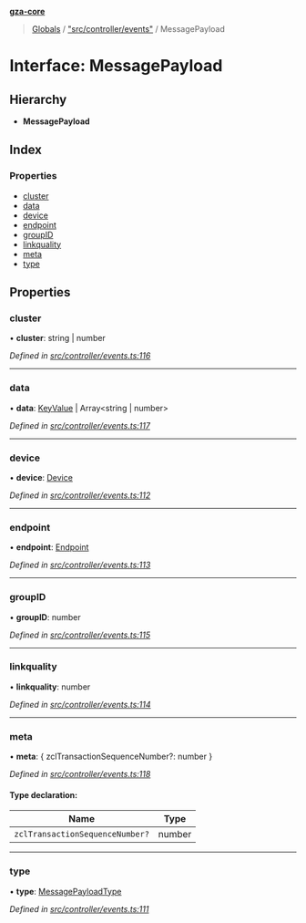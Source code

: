 **[gza-core](../README.md)**

> [Globals](../README.md) / ["src/controller/events"](../modules/_src_controller_events_.md) / MessagePayload

# Interface: MessagePayload

## Hierarchy

* **MessagePayload**

## Index

### Properties

* [cluster](_src_controller_events_.messagepayload.md#cluster)
* [data](_src_controller_events_.messagepayload.md#data)
* [device](_src_controller_events_.messagepayload.md#device)
* [endpoint](_src_controller_events_.messagepayload.md#endpoint)
* [groupID](_src_controller_events_.messagepayload.md#groupid)
* [linkquality](_src_controller_events_.messagepayload.md#linkquality)
* [meta](_src_controller_events_.messagepayload.md#meta)
* [type](_src_controller_events_.messagepayload.md#type)

## Properties

### cluster

•  **cluster**: string \| number

*Defined in [src/controller/events.ts:116](https://github.com/GrandeurSmart/gza-core/blob/master/src/src/controller/events.ts#L116)*

___

### data

•  **data**: [KeyValue](_src_controller_tstype_.keyvalue.md) \| Array\<string \| number>

*Defined in [src/controller/events.ts:117](https://github.com/GrandeurSmart/gza-core/blob/master/src/src/controller/events.ts#L117)*

___

### device

•  **device**: [Device](../classes/_src_controller_model_device_.device.md)

*Defined in [src/controller/events.ts:112](https://github.com/GrandeurSmart/gza-core/blob/master/src/src/controller/events.ts#L112)*

___

### endpoint

•  **endpoint**: [Endpoint](../classes/_src_controller_model_endpoint_.endpoint.md)

*Defined in [src/controller/events.ts:113](https://github.com/GrandeurSmart/gza-core/blob/master/src/src/controller/events.ts#L113)*

___

### groupID

•  **groupID**: number

*Defined in [src/controller/events.ts:115](https://github.com/GrandeurSmart/gza-core/blob/master/src/src/controller/events.ts#L115)*

___

### linkquality

•  **linkquality**: number

*Defined in [src/controller/events.ts:114](https://github.com/GrandeurSmart/gza-core/blob/master/src/src/controller/events.ts#L114)*

___

### meta

•  **meta**: { zclTransactionSequenceNumber?: number  }

*Defined in [src/controller/events.ts:118](https://github.com/GrandeurSmart/gza-core/blob/master/src/src/controller/events.ts#L118)*

#### Type declaration:

Name | Type |
------ | ------ |
`zclTransactionSequenceNumber?` | number |

___

### type

•  **type**: [MessagePayloadType](../modules/_src_controller_events_.md#messagepayloadtype)

*Defined in [src/controller/events.ts:111](https://github.com/GrandeurSmart/gza-core/blob/master/src/src/controller/events.ts#L111)*
